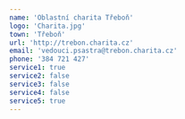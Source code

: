 ```yaml
---
name: 'Oblastní charita Třeboň'
logo: 'Charita.jpg'
town: 'Třeboň'
url: 'http://trebon.charita.cz'
email: 'vedouci.psastra@trebon.charita.cz'
phone: '384 721 427'
service1: true
service2: false
service3: false
service4: false
service5: true
---
```

